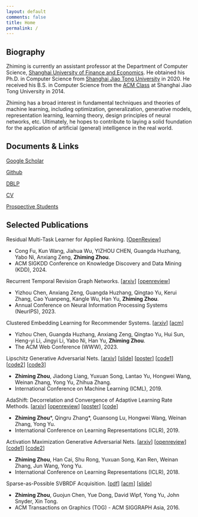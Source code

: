 ```yaml
---
layout: default
comments: false
title: Home
permalink: /
---
```


## Biography

Zhiming is currently an assistant professor at the Department of Computer Science, [Shanghai University of Finance and Economics](http://english.sufe.edu.cn/). He obtained his Ph.D. in Computer Science from [Shanghai Jiao Tong University](http://en.sjtu.edu.cn/) in 2020. He received his B.S. in Computer Science from the [ACM Class](https://acm.sjtu.edu.cn/home) at Shanghai Jiao Tong University in 2014.

Zhiming has a broad interest in fundamental techniques and theories of machine learning, including optimization, generalization, generative models, representation learning, learning theory, design principles of neural networks, etc. Ultimately, he hopes to contribute to laying a solid foundation for the application of artificial (general) intelligence in the real world. 

## Documents & Links

[Google Scholar](https://scholar.google.com/citations?user=b8YJ1EMAAAAJ&hl=en)

[Github](https://github.com/ZhimingZhou)

[DBLP](https://dblp.org/pid/56/321.html)

[CV](https://raw.githubusercontent.com/ZhimingZhou/zhimingzhou.github.io/master/assets/Zhiming_Zhou_Resume.pdf) 

[Prospective Students](https://zhimingzhou.github.io/Posts/Prospective-Students/)

## Selected Publications 

Residual Multi-Task Learner for Applied Ranking.
  \[[OpenReview](https://openreview.net/forum?id=dOWWNW9CJ3)\]
- Cong Fu, Kun Wang, Jiahua Wu, YIZHOU CHEN, Guangda Huzhang, Yabo Ni, Anxiang Zeng, **Zhiming Zhou**.
- ACM SIGKDD Conference on Knowledge Discovery and Data Mining (KDD), 2024.


Recurrent Temporal Revision Graph Networks. 
  \[[arxiv](https://arxiv.org/abs/2309.12694)\]
  \[[openreview](https://openreview.net/forum?id=B3UDx1rNOy)\]
- Yizhou Chen, Anxiang Zeng, Guangda Huzhang, Qingtao Yu, Kerui Zhang, Cao Yuanpeng, Kangle Wu, Han Yu, **Zhiming Zhou**.
- Annual Conference on Neural Information Processing Systems (NeurIPS), 2023.


Clustered Embedding Learning for Recommender Systems.
  \[[arxiv](https://arxiv.org/abs/2302.01478)\]
  \[[acm](https://dl.acm.org/doi/abs/10.1145/3543507.3583362)\]
- Yizhou Chen, Guangda Huzhang, Anxiang Zeng, Qingtao Yu, Hui Sun, Heng-yi Li, Jingyi Li, Yabo Ni, Han Yu, **Zhiming Zhou**.
- The ACM Web Conference (WWW), 2023.


Lipschitz Generative Adversarial Nets. 
  \[[arxiv](https://arxiv.org/abs/1902.05687)\] 
  \[[slide](https://icml.cc/media/Slides/icml/2019/halla(11-14-00)-11-15-10-4628-lipschitz_gener.pdf)\] 
  \[[poster](https://s3.amazonaws.com/postersession.ai/ee90cc20-a261-4aee-b28f-899891a90be3.pdf)\] 
  \[[code1](https://github.com/ZhimingZhou/AdaShift-LGANs-MaxGP-refactored)\]
  \[[code2](https://github.com/ZhimingZhou/LGANs-for-reproduce)\]
  \[[code3](https://github.com/ZhimingZhou/MaxGP-MaxAL-for-reproduce)\]
- **Zhiming Zhou**, Jiadong Liang, Yuxuan Song, Lantao Yu, Hongwei Wang, Weinan Zhang, Yong Yu, Zhihua Zhang.
- International Conference on Machine Learning (ICML), 2019.


AdaShift: Decorrelation and Convergence of Adaptive Learning Rate Methods. 
  \[[arxiv](https://arxiv.org/abs/1810.00143)\] 
  \[[openreview](https://openreview.net/forum?id=HkgTkhRcKQ)\] 
  \[[poster](https://s3.amazonaws.com/postersession.ai/bd0f7f0b-ecaa-4164-aeb6-d0cf181cc27b.jpg)\] 
  \[[code](https://github.com/ZhimingZhou/AdaShift-LGANs-MaxGP-refactored)\]
- **Zhiming Zhou**\*, Qingru Zhang\*, Guansong Lu, Hongwei Wang, Weinan Zhang, Yong Yu.
- International Conference on Learning Representations (ICLR), 2019. 


Activation Maximization Generative Adversarial Nets. 
  \[[arxiv](https://arxiv.org/abs/1703.02000)\] 
  \[[openreview](https://openreview.net/forum?id=HyyP33gAZ&noteId=HyyP33gAZ)\] 
  \[[code1](https://github.com/ZhimingZhou/AM-GANs-refactored)\] 
  \[[code2](https://github.com/ZhimingZhou/AM-GANs-for-reproduce)\]
- **Zhiming Zhou**, Han Cai, Shu Rong, Yuxuan Song, Kan Ren, Weinan Zhang, Jun Wang, Yong Yu.
- International Conference on Learning Representations (ICLR), 2018.


Sparse-as-Possible SVBRDF Acquisition. 
  \[[pdf](http://yuedong.shading.me/project/sparsesvbrdf/sparsesvbrdf.pdf)\] 
  \[[acm](https://dl.acm.org/doi/10.1145/2980179.2980247)\] 
  \[[slide](https://drive.google.com/file/d/16gUKZoQH4HiQ61gEQ-YFs6v9WTEOSixf/view?usp=sharing)\]
- **Zhiming Zhou**, Guojun Chen, Yue Dong, David Wipf, Yong Yu, John Snyder, Xin Tong.
- ACM Transactions on Graphics (TOG) - ACM SIGGRAPH Asia, 2016.






<!--
- <details><summary>Click to expand a brief introduction.</summary>We significantly reduce the number of images required for spatially-varying surface reflectance (SVBRDF) acquisition, by solving an exact low-rank representation and chasing an extreme sparsity. The number of images required dropped from thousands to tens, and high-quality SVBRDF acquisition from a single image became possible for the first time.</details>
-->

<!--
- <details><summary>Click to expand a brief introduction.</summary>We study the convergence issue of Adam optimizer. With the proposed concept *net update factor*, we showed that the key issue in Adam lies in its biased adaptive learning rate caused by the correlation between the adaptive term v_t and the current gradient g_t, and a temporal shift operation is proposed to solve such an issue. Our new understanding of the role of v_t also free v_t from its traditional update rule, leading to more interesting variants. Particularly, with dimension reduction operation in v_t, we achieve the so-called adaptive learning rate SGD, which removes the global gradient scale but keeps the relative scales.</details>
-->

<!--
- <details><summary>Click to expand a brief introduction.</summary>We study how class labels interact with GANs training when introduced and how it improves the sample quality of GANs. Based on the analysis, an improved method for leveraging class labels in GANs has been proposed. An interesting relationship among popular variants of GANs that leverage class labels, including the proposed AM-GANs, is revealed.</details>
-->

<!--
- <details><summary>Click to expand a brief introduction.</summary>We study the cause of training instability of GANs from the perspective of the gradient of the optimal discriminative function. Under a generalized formulation of GANs, we show that: (1) GANs with unregularized discriminative function space generally does not guarantee its convergence, suffering from a *gradient uninformativeness issue*; (2) Lipschitz regularization in the discriminative function space can generally resolve this issue and guarantee the convergence of GANs. This leads to a new family of GANs named Lipschitz GANs. All tested instances of this family consistently outperform WGANs in experiments.</details>
-->
